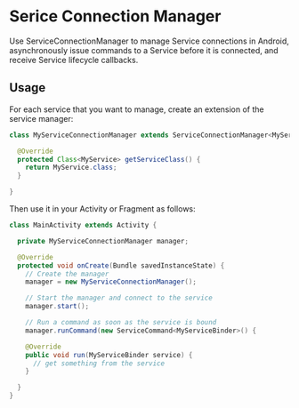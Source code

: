 Serice Connection Manager
=========================

Use ServiceConnectionManager to manage Service connections in Android, asynchronously issue commands to a Service before it is connected, and receive Service lifecycle callbacks.

Usage
-----
For each service that you want to manage, create an extension of the service manager:

```java
class MyServiceConnectionManager extends ServiceConnectionManager<MyService, MyServiceBinder> {

  @Override
  protected Class<MyService> getServiceClass() {
    return MyService.class;
  }

}
```

Then use it in your Activity or Fragment as follows:

```java
class MainActivity extends Activity {

  private MyServiceConnectionManager manager;

  @Override
  protected void onCreate(Bundle savedInstanceState) {
    // Create the manager
    manager = new MyServiceConnectionManager();

    // Start the manager and connect to the service
    manager.start();

    // Run a command as soon as the service is bound
    manager.runCommand(new ServiceCommand<MyServiceBinder>() {

    @Override
    public void run(MyServiceBinder service) {
      // get something from the service
    }

  }
}
```
